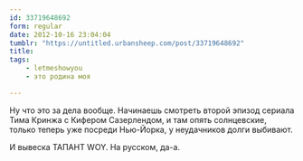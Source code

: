```yaml
---
id: 33719648692
form: regular
date: 2012-10-16 23:04:04
tumblr: "https://untitled.urbansheep.com/post/33719648692"
title:
tags:
    - letmeshowyou
    - это родина моя

---
```


<p>Ну что это за дела вообще. Начинаешь смотреть второй эпизод сериала Тима Кринжа с Кифером Сазерлендом, и там опять солнцевские, только теперь уже посреди Нью-Йорка, у неудачников долги выбивают.</p>

<p>И вывеска ТАПАНТ WOY. На русском, да-а.</p>

